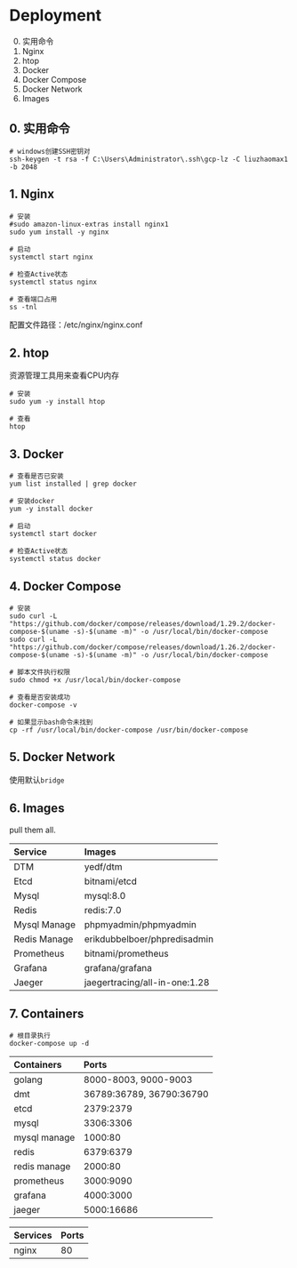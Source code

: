 # Deployment

0. 实用命令
1. Nginx
2. htop
3. Docker
4. Docker Compose
5. Docker Network
6. Images

## 0. 实用命令
```shell
# windows创建SSH密钥对
ssh-keygen -t rsa -f C:\Users\Administrator\.ssh\gcp-lz -C liuzhaomax1 -b 2048
```

## 1. Nginx
```shell
# 安装
#sudo amazon-linux-extras install nginx1
sudo yum install -y nginx

# 启动
systemctl start nginx

# 检查Active状态
systemctl status nginx

# 查看端口占用
ss -tnl
```
配置文件路径：/etc/nginx/nginx.conf

## 2. htop
资源管理工具用来查看CPU内存
```shell
# 安装
sudo yum -y install htop

# 查看
htop
```

## 3. Docker
```shell
# 查看是否已安装
yum list installed | grep docker

# 安装docker
yum -y install docker

# 启动
systemctl start docker

# 检查Active状态
systemctl status docker
```

## 4. Docker Compose
```shell
# 安装
sudo curl -L "https://github.com/docker/compose/releases/download/1.29.2/docker-compose-$(uname -s)-$(uname -m)" -o /usr/local/bin/docker-compose
sudo curl -L "https://github.com/docker/compose/releases/download/1.26.2/docker-compose-$(uname -s)-$(uname -m)" -o /usr/local/bin/docker-compose

# 脚本文件执行权限
sudo chmod +x /usr/local/bin/docker-compose

# 查看是否安装成功
docker-compose -v

# 如果显示bash命令未找到
cp -rf /usr/local/bin/docker-compose /usr/bin/docker-compose
```

## 5. Docker Network
使用默认`bridge`

## 6. Images
pull them all.

| Service       | Images                        |
|:--------------|:------------------------------|
| DTM	          | yedf/dtm                      |
| Etcd	         | bitnami/etcd                  |
| Mysql	        | mysql:8.0                     |
| Redis	        | redis:7.0                     |
| Mysql Manage	 | phpmyadmin/phpmyadmin         |
| Redis Manage	 | erikdubbelboer/phpredisadmin  |
| Prometheus	   | bitnami/prometheus            |
| Grafana	      | grafana/grafana               |
| Jaeger	       | jaegertracing/all-in-one:1.28 |

## 7. Containers
```shell
# 根目录执行
docker-compose up -d
```

| Containers    | Ports                    |
|:--------------|:-------------------------|
| golang        | 8000-8003, 9000-9003     |
| dmt	          | 36789:36789, 36790:36790 |
| etcd	         | 2379:2379                |
| mysql	        | 3306:3306                |
| mysql manage	 | 1000:80                  |
| redis	        | 6379:6379                |
| redis manage  | 2000:80                  |
| prometheus	   | 3000:9090                |
| grafana	      | 4000:3000                |
| jaeger	       | 5000:16686               |

| Services | Ports   |
|:---------|:--------|
| nginx    | 80      |
